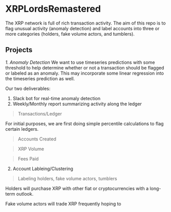 # XRPLordsRemastered

The XRP network is full of rich transaction activity. The aim of this repo is to flag unusual activity (anomaly detection) and label accounts into three or more categories (holders, fake volume actors, and tumblers).

## Projects

*1. Anomaly Detection*
We want to use timeseries predictions with some threshold to help determine whether or not a transaction should be flagged or labeled as an anomaly. This may incorporate some linear regression into the timeseries prediction as well. 

Our two deliverables:
1. Slack bot for real-time anomaly detection
2. Weekly/Monthly report summarizing activity along the ledger



> Transactions/Ledger

For initial purposes, we are first doing simple percentile calculations to flag certain ledgers.


> Accounts Created



> XRP Volume

> Fees Paid

2. Account Lableing/Clustering
 
> Labeling holders, fake volume actors, tumblers

Holders will purchase XRP with other fiat or cryptocurrencies with a long-term outlook.

Fake volume actors will trade XRP frequently hoping to 
